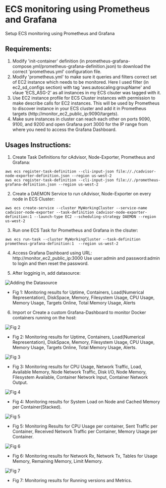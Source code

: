 # ECS monitoring using Prometheus and Grafana
Setup ECS monitoring using Prometheus and Grafana

## Requirements:

1. Modify 'init-container' definition (in prometheus-grafana-compose.yml/prometheus-grafana-definition.json) to download the correct 'prometheus.yml' configuration file.
2. Modify 'prometheus.yml' to make sure it queries and filters correct set of EC2 instance which needs to be monitored.
   Here I used filter (in ec2_sd_configs section) with tag 'aws:autoscaling:groupName' and vlaue 'ECS_ASG-2' as all instances in my ECS clsuter was tagged with it.
3. Use EC2 instance profile for ECS Cluster instances with permission to make describe calls for EC2 instances. This will be used by Prometheus to discover instance in your ECS cluster and add it in Prometheus targets  (http://monitor_ec2_public_ip:9090/targets).
4. Make sure instances in cluster can reach each other on ports 9090, 9100, and 9200 and open Grafana port 3000 for the IP range from where you need to access the Grafana Dashboard.

## Usages Instructions:

1. Create Task Definitions for cAdvisor, Node-Exporter, Prometheus and Grafana:

```
aws ecs register-task-definition --cli-input-json file://./cadvisor-node-exporter-definition.json --region us-west-2
aws ecs register-task-definition --cli-input-json file://./prometheus-grafana-definition.json --region us-west-2
```
  
2. Create a DAEMON Service to run cAdvisor, Node-Exporter on every node in ECS Cluster:

```
aws ecs create-service --cluster MyWorkingCluster --service-name cadvisor-node-exporter --task-definition cadvisor-node-exporter-definition:1 --launch-type EC2 --scheduling-strategy DAEMON --region us-west-2
```

3. Run one ECS Task for Prometheus and Grafana in the clsuter:

```
aws ecs run-task --cluster MyWorkingCluster --task-definition prometheus-grafana-definition:1  --region us-west-2
```

4. Access Grafana Dashboard using URL: http://monitor_ec2_public_ip:3000
   Use user:admin and password:admin to login and then reset the password.

5. After logginig in, add datasource:

<img src="https://miro.medium.com/max/2732/0*I8R5h2bM0DpgaoVs" title="Adding the Datasource" alt="Adding the Datasource" />

* Fig 1: Monitoring results for Uptime, Containers, Load(Numerical Representation), DiskSpace, Memory, Filesystem Usage, CPU Usage, Memory Usage, Targets Online, Total Memory Usage, Alerts


6. Import or Create a custom Grafana-Dashboard to monitor Docker containers running on the host:

![Fig 2](https://miro.medium.com/max/2732/0*W0yXIT_P-1Gc_sY4)

* Fig 2: Monitoring results for Uptime, Containers, Load(Numerical Representation), DiskSpace, Memory, Filesystem Usage, CPU Usage, Memory Usage, Targets Online, Total Memory Usage, Alerts.

![Fig 3](https://miro.medium.com/max/2732/0*EO1JyVMHPkbFEYdk)

* Fig 3: Monitoring results for CPU Usage, Network Traffic, Load, Available Memory, Node Network Traffic, Disk I/O, Node Memory, Filesystem Available, Container Network Input, Container Network Output.

![Fig 4](https://miro.medium.com/max/2732/0*HeRmOCOHeHeJkkBB)

* Fig 4: Monitoring results for System Load on Node and Cached Memory per Container(Stacked).

![Fig 5](https://miro.medium.com/max/2732/0*Gmqz4PFyP5LjfRNn)

* Fig 5: Monitoring Results for CPU Usage per container, Sent Traffic per Container, Received Network Traffic per Container, Memory Usage per Container.

![Fig 6](https://miro.medium.com/max/2724/0*WjYd0f9n53689GUl)

* Fig 6: Monitoring results for Network Rx, Network Tx, Tables for Usage Memory, Remaining Memory, Limit Memory.

![Fig 7](https://miro.medium.com/max/2728/0*3jj0V42Ph67rZwFN)

* Fig 7: Monitoring results for Running versions and Metrics.


